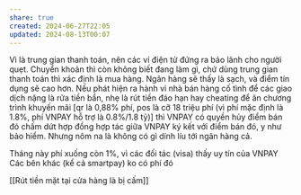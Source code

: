 ```yaml
---
share: true
created: 2024-06-27T22:05
updated: 2024-08-13T00:07
---
```

Vì là trung gian thanh toán, nên các ví điện tử đứng ra bảo lãnh cho người quẹt. Chuyển khoản thì còn không biết đang làm gì, chứ dùng trung gian thanh toán thì xác định là mua hàng. Ngân hàng sẽ thấy là sạch, và điểm tín dụng sẽ cao hơn. Nếu phát hiện ra hành vi nhà bán hàng cố tình để các giao dịch nặng là rửa tiền bẩn, nhẹ là rút tiền đáo hạn hay cheating để ăn chương trình khuyến mãi [qr là 0,88% phí, pos là cỡ 18 triệu phí (vì phí mặc định là 1.8%, phí VNPAY hỗ trợ là 0.8%/1.8 tỷ)] thì VNPAY có quyền hủy điểm bán đó chấm dứt hợp đồng hợp tác giữa VNPAY ký kết với điểm bán đó, y như bảo hiểm. Nhưng nôm na là không có gì dính líu tới ngân hàng cả.

Tháng này phí xuống còn 1%, vì các đối tác (visa) thấy uy tín của VNPAY
Các bên khác (kể cả smartpay) ko có phí đó


[[Rút tiền mặt tại cửa hàng là bị cấm]] 
